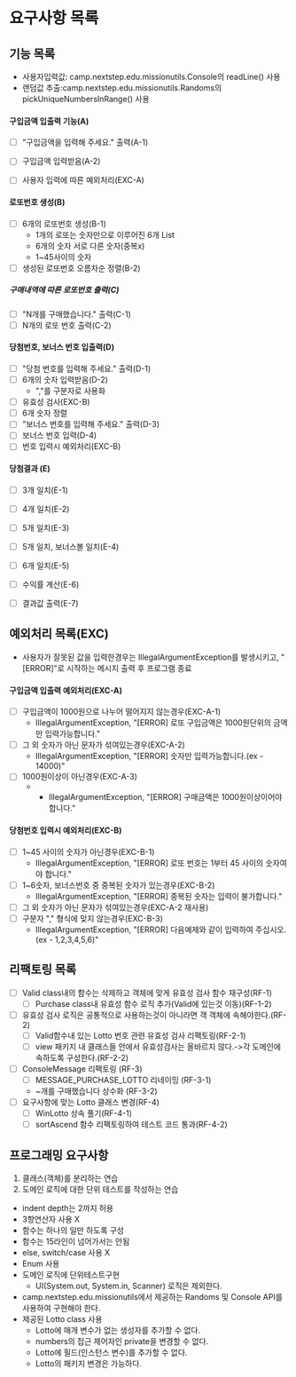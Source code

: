 # 요구사항 목록

## 기능 목록
- 사용자입력값: camp.nextstep.edu.missionutils.Console의 readLine() 사용
- 랜덤값 추출:camp.nextstep.edu.missionutils.Randoms의 pickUniqueNumbersInRange() 사용

#### 구입금액 입출력 기능(A)
- [ ] "구입금액을 입력해 주세요." 출력(A-1)
- [ ] 구입금액 입력받음(A-2)
- [ ] 사용자 입력에 따른 예외처리(EXC-A)


#### 로또번호 생성(B)
- [ ] 6개의 로또번호 생성(B-1)
    - 1개의 로또는 숫자만으로 이루어진 6개 List
    - 6개의 숫자 서로 다른 숫자(중복x)
    - 1~45사이의 숫자
- [ ] 생성된 로또번호 오름차순 정렬(B-2)

##### 구매내역에 따른 로또번호 출력(C)
- [ ] "N개를 구매했습니다." 출력(C-1)
- [ ] N개의 로또 번호 출력(C-2)

#### 당첨번호, 보너스 번호 입출력(D)
- [ ] "당첨 번호를 입력해 주세요." 출력(D-1)
- [ ] 6개의 숫자 입력받음(D-2)
  - ","를 구분자로 사용화
- [ ] 유효성 검사(EXC-B)
- [ ] 6개 숫자 정렬
- [ ] "보너스 번호를 입력해 주세요." 출력(D-3)
- [ ] 보너스 번호 입력(D-4)
- [ ] 번호 입력시 예외처리(EXC-B)

#### 당첨결과 (E)
- [ ] 3개 일치(E-1)
- [ ] 4개 일치(E-2)
- [ ] 5개 일치(E-3)
- [ ] 5개 일치, 보너스볼 일치(E-4)
- [ ] 6개 일치(E-5)
- [ ] 수익률 계산(E-6)
- [ ] 결과값 출력(E-7)



## 예외처리 목록(EXC)
- 사용자가 잘못된 값을 입력한경우는 IllegalArgumentException를 발생시키고, "[ERROR]"로 시작하는 메시지 출력 후 프로그램 종료

#### 구입금액 입출력 예외처리(EXC-A)
- [ ] 구입금액이 1000원으로 나누어 떨어지지 않는경우(EXC-A-1)
  - IllegalArgumentException, "[ERROR] 로또 구입금액은 1000원단위의 금액만 입력가능합니다." 
- [ ] 그 외 숫자가 아닌 문자가 섞여있는경우(EXC-A-2)
  - IllegalArgumentException, "[ERROR] 숫자만 입력가능합니다.(ex - 14000)" 
- [ ] 1000원이상이 아닌경우(EXC-A-3)
  - - IllegalArgumentException, "[ERROR] 구매금액은 1000원이상이어야합니다."

#### 당첨번호 입력시 예외처리(EXC-B)
- [ ] 1~45 사이의 숫자가 아닌경우(EXC-B-1)
  - IllegalArgumentException, "[ERROR] 로또 번호는 1부터 45 사이의 숫자여야 합니다."
- [ ] 1~6숫자, 보너스번호 중 중복된 숫자가 있는경우(EXC-B-2)
  - IllegalArgumentException, "[ERROR] 중복된 숫자는 입력이 불가합니다."
- [ ] 그 외 숫자가 아닌 문자가 섞여있는경우(EXC-A-2 재사용)
- [ ] 구분자 "," 형식에 맞지 않는경우(EXC-B-3)
  - IllegalArgumentException, "[ERROR] 다음예제와 같이 입력하여 주십시오.(ex - 1,2,3,4,5,6)"


## 리팩토링 목록
- [ ] Valid class내의 함수는 삭제하고 객체에 맞게 유효성 검사 함수 재구성(RF-1)
  - [ ] Purchase class내 유효성 함수 로직 추가(Valid에 있는것 이동)(RF-1-2)
- [ ] 유효성 검사 로직은 공통적으로 사용하는것이 아니라면 객 객체에 속해야한다.(RF-2)
  - [ ] Valid함수내 있는 Lotto 번호 관련 유효성 검사 리팩토링(RF-2-1)
  - [ ] view 패키지 내 클래스들 안에서 유효성검사는 올바르지 않다.->각 도메인에 속하도록 구성한다.(RF-2-2)
- [ ] ConsoleMessage 리팩토링 (RF-3)
  - [ ] MESSAGE_PURCHASE_LOTTO 리네이밍 (RF-3-1)
  - ~개를 구매했습니다 상수화 (RF-3-2)
- [ ] 요구사항에 맞는 Lotto 클래스 변경(RF-4)
  - [ ] WinLotto 상속 풀기(RF-4-1)
  - [ ] sortAscend 함수 리팩토링하여 테스트 코드 통과(RF-4-2)

## 프로그래밍 요구사항

1. 클래스(객체)를 분리하는 연습
2. 도메인 로직에 대한 단위 테스트를 작성하는 연습

- indent depth는 2까지 허용
- 3항연산자 사용 X
- 함수는 하나의 일만 하도록 구성
- 함수는 15라인이 넘어가서는 안됨
- else, switch/case 사용 X
- Enum 사용
- 도메인 로직에 단위테스트구현
  - UI(System.out, System.in, Scanner) 로직은 제외한다.
- camp.nextstep.edu.missionutils에서 제공하는 Randoms 및 Console API를 사용하여 구현해야 한다.
- 제공된 Lotto class 사용
  - Lotto에 매개 변수가 없는 생성자를 추가할 수 없다.
  - numbers의 접근 제어자인 private을 변경할 수 없다.
  - Lotto에 필드(인스턴스 변수)를 추가할 수 없다.
  - Lotto의 패키지 변경은 가능하다.